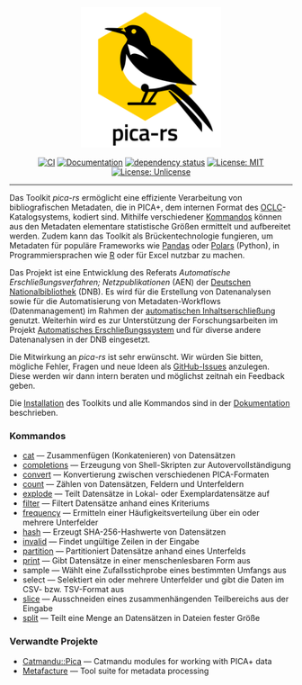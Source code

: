 <p align="center"><img  height="250" width="250" src="./.github/pica-rs_logo.png"></p>

<div align="center" markdown="1">

[![CI](https://github.com/deutsche-nationalbibliothek/pica-rs/workflows/CI/badge.svg?branch=main)](https://github.com/deutsche-nationalbibliothek/pica-rs/actions?query=workflow%3ACI+branch%3Amain)
[![Documentation](https://img.shields.io/badge/Documentation-main-orange.svg)](https://deutsche-nationalbibliothek.github.io/pica-rs/)
[![dependency status](https://deps.rs/repo/github/deutsche-nationalbibliothek/pica-rs/status.svg)](https://deps.rs/repo/github/deutsche-nationalbibliothek/pica-rs)
[![License: MIT](https://img.shields.io/badge/License-MIT-yellow.svg)](https://opensource.org/licenses/MIT)
[![License: Unlicense](https://img.shields.io/badge/license-Unlicense-blue.svg)](http://unlicense.org/)

</div>

<hr />

Das Toolkit _pica-rs_ ermöglicht eine effiziente Verarbeitung von
bibliografischen Metadaten, die in PICA+, dem internen Format des
[OCLC]-Katalogsystems, kodiert sind. Mithilfe verschiedener [Kommandos]
können aus den Metadaten elementare statistische Größen ermittelt und
aufbereitet werden. Zudem kann das Toolkit als Brückentechnologie
fungieren, um Metadaten für populäre Frameworks wie [Pandas] oder
[Polars] (Python), in Programmiersprachen wie [R] oder für Excel nutzbar
zu machen.

Das Projekt ist eine Entwicklung des Referats _Automatische
Erschließungsverfahren; Netzpublikationen_ (AEN) der [Deutschen
Nationalbibliothek][DNB] (DNB). Es wird für die Erstellung von
Datenanalysen sowie für die Automatisierung von Metadaten-Workflows
(Datenmanagement) im Rahmen der [automatischen Inhaltserschließung][AE]
genutzt. Weiterhin wird es zur Unterstützung der Forschungsarbeiten im
Projekt [Automatisches Erschließungssystem][KI] und für diverse andere
Datenanalysen in der DNB eingesetzt.

Die Mitwirkung an _pica-rs_ ist sehr erwünscht. Wir würden Sie bitten,
mögliche Fehler, Fragen und neue Ideen als [GitHub-Issues][Issues]
anzulegen. Diese werden wir dann intern beraten und möglichst zeitnah
ein Feedback geben.

Die [Installation] des Toolkits und alle Kommandos sind in der
[Dokumentation] beschrieben.

### Kommandos

* [cat] — Zusammenfügen (Konkatenieren) von Datensätzen
* [completions] — Erzeugung von Shell-Skripten zur Autovervollständigung
* [convert] — Konvertierung zwischen verschiedenen PICA-Formaten
* [count] — Zählen von Datensätzen, Feldern und Unterfeldern
* [explode] — Teilt Datensätze in Lokal- oder Exemplardatensätze auf
* [filter] — Filtert Datensätze anhand eines Kriteriums
* [frequency] — Ermitteln einer Häufigkeitsverteilung über ein oder
  mehrere Unterfelder
* [hash] — Erzeugt SHA-256-Hashwerte von Datensätzen
* [invalid] — Findet ungültige Zeilen in der Eingabe
* [partition] — Partitioniert Datensätze anhand eines Unterfelds
* [print] — Gibt Datensätze in einer menschenlesbaren Form aus
* sample — Wählt eine Zufallsstichprobe eines bestimmten Umfangs aus
* select — Selektiert ein oder mehrere Unterfelder und gibt die Daten im
  CSV- bzw. TSV-Format aus
* [slice] — Ausschneiden eines zusammenhängenden Teilbereichs aus der
  Eingabe
* [split] — Teilt eine Menge an Datensätzen in Dateien fester Größe


### Verwandte Projekte

- [Catmandu::Pica](https://metacpan.org/pod/Catmandu::PICA) — Catmandu modules for working with PICA+ data
- [Metafacture](https://github.com/metafacture) — Tool suite for metadata processing


[AE]: https://blog.dnb.de/erschliessungsmaschine-gestartet/
[DNB]: https://www.dnb.de/
[Dokumentation]: https://deutsche-nationalbibliothek.github.io/pica-rs/book/
[Installation]: https://deutsche-nationalbibliothek.github.io/pica-rs/book/anleitungen/installation.html
[Issues]: https://github.com/deutsche-nationalbibliothek/pica-rs/issues
[KI]: https://www.dnb.de/DE/Professionell/ProjekteKooperationen/Projekte/KI/ki_node.html
[Kommandos]: #kommandos
[OCLC]: https://www.oclc.org/
[Pandas]: https://pandas.pydata.org/
[Polars]: https://www.pola.rs/
[R]: https://www.r-project.org/

[cat]: https://deutsche-nationalbibliothek.github.io/pica-rs/book/referenz/kommandos/cat.html
[completions]: https://deutsche-nationalbibliothek.github.io/pica-rs/book/referenz/kommandos/completions.html
[convert]: https://deutsche-nationalbibliothek.github.io/pica-rs/book/referenz/kommandos/convert.html
[count]: https://deutsche-nationalbibliothek.github.io/pica-rs/book/referenz/kommandos/count.html
[explode]: https://deutsche-nationalbibliothek.github.io/pica-rs/book/referenz/kommandos/explode.html
[filter]: https://deutsche-nationalbibliothek.github.io/pica-rs/book/referenz/kommandos/filter.html
[frequency]: https://deutsche-nationalbibliothek.github.io/pica-rs/book/referenz/kommandos/frequency.html
[hash]: https://deutsche-nationalbibliothek.github.io/pica-rs/book/referenz/kommandos/hash.html
[invalid]: https://deutsche-nationalbibliothek.github.io/pica-rs/book/referenz/kommandos/invalid.html
[partition]: https://deutsche-nationalbibliothek.github.io/pica-rs/book/referenz/kommandos/partition.html
[print]: https://deutsche-nationalbibliothek.github.io/pica-rs/book/referenz/kommandos/print.html
[slice]: https://deutsche-nationalbibliothek.github.io/pica-rs/book/referenz/kommandos/slice.html
[split]: https://deutsche-nationalbibliothek.github.io/pica-rs/book/referenz/kommandos/split.html
